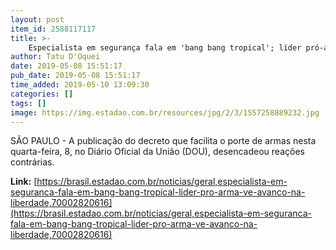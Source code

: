 ```yaml
---
layout: post
item_id: 2588117117
title: >-
    Especialista em segurança fala em 'bang bang tropical'; líder pró-arma vê avanço na liberdade
author: Tatu D'Oquei
date: 2019-05-08 15:51:17
pub_date: 2019-05-08 15:51:17
time_added: 2019-05-10 13:09:30
categories: []
tags: []
image: https://img.estadao.com.br/resources/jpg/2/3/1557258889232.jpg
---
```


SÃO PAULO - A publicação do decreto que facilita o porte de armas nesta quarta-feira, 8, no Diário Oficial da União (DOU), desencadeou reações contrárias.

**Link:** [https://brasil.estadao.com.br/noticias/geral,especialista-em-seguranca-fala-em-bang-bang-tropical-lider-pro-arma-ve-avanco-na-liberdade,70002820616](https://brasil.estadao.com.br/noticias/geral,especialista-em-seguranca-fala-em-bang-bang-tropical-lider-pro-arma-ve-avanco-na-liberdade,70002820616)

